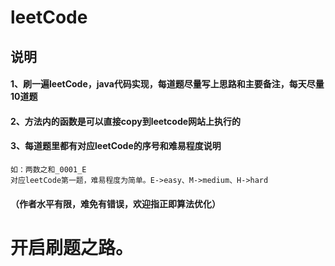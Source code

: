 # leetCode

## 说明

#### 1、刷一遍leetCode，java代码实现，每道题尽量写上思路和主要备注，每天尽量10道题

#### 2、方法内的函数是可以直接copy到leetcode网站上执行的

#### 3、每道题里都有对应leetCode的序号和难易程度说明

    如：两数之和_0001_E
    对应leetCode第一题，难易程度为简单。E->easy、M->medium、H->hard

#### **（作者水平有限，难免有错误，欢迎指正即算法优化）**

# **开启刷题之路。**